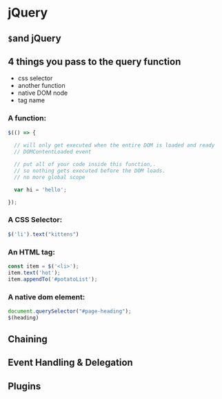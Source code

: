 # jQuery 

## `$`and jQuery

## 4 things you pass to the query function


* css selector
* another function
* native DOM node
* tag name


### A function: 

```js
$(() => {
  
  // will only get executed when the entire DOM is loaded and ready
  // DOMContentLoaded event

  // put all of your code inside this function,.
  // so nothing gets executed before the DOM loads.
  // no more global scope

  var hi = 'hello';

});
```

### A CSS Selector:

```js
$('li').text("kittens")
```

### An HTML tag:

```js
const item = $('<li>');
item.text('hot');
item.appendTo('#potatoList');
```

### A native dom element:

```js
document.querySelector("#page-heading");
$(heading)
```

## Chaining

## Event Handling & Delegation

## Plugins

